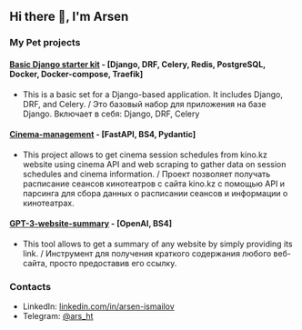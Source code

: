 ## Hi there 👋, I'm Arsen


### My Pet projects
#### [Basic Django starter kit](https://github.com/ismailov0/base-django-celery-traefik) - [Django, DRF, Celery, Redis, PostgreSQL, Docker, Docker-compose, Traefik]
- This is a basic set for a Django-based application. It includes Django, DRF, and Celery. / Это базовый набор для приложения на базе Django. Включает в себя: Django, DRF, Celery

#### [Cinema-management](https://github.com/ismailov0/cinema-management) - [FastAPI, BS4, Pydantic]
- This project allows to get cinema session schedules from kino.kz website using cinema API and web scraping to gather data on session schedules and cinema information. / Проект позволяет получать расписание сеансов кинотеатров с сайта kino.kz с помощью API и парсинга для сбора данных о расписании сеансов и информации о кинотеатрах.

#### [GPT-3-website-summary](https://github.com/ismailov0/gpt-3-website-summary) - [OpenAI, BS4]
- This tool allows to get a summary of any website by simply providing its link. / Инструмент для получения краткого содержания любого веб-сайта, просто предоставив его ссылку.

### Contacts
- LinkedIn: [linkedin.com/in/arsen-ismailov](https://www.linkedin.com/in/arsen-ismailov/)
- Telegram: [@ars_ht](https://t.me/ars_ht)
